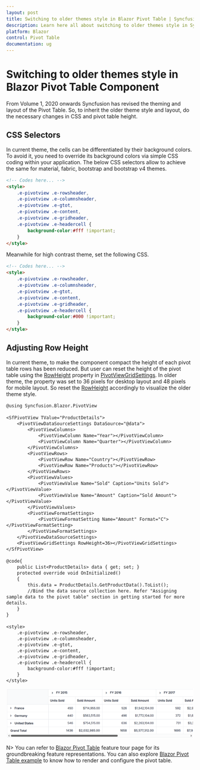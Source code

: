```yaml
---
layout: post
title: Switching to older themes style in Blazor Pivot Table | Syncfusion
description: Learn here all about switching to older themes style in Syncfusion Blazor Pivot Table component and more.
platform: Blazor
control: Pivot Table
documentation: ug
---
```


<!-- markdownlint-disable MD012 -->
<!-- markdownlint-disable MD009 -->

# Switching to older themes style in Blazor Pivot Table Component

From Volume 1, 2020 onwards Syncfusion has revised the theming and layout of the Pivot Table. So, to inherit the older theme style and layout, do the necessary changes in CSS and pivot table height.

## CSS Selectors

In current theme, the cells can be differentiated by their background colors. To avoid it, you need to override its background colors via simple CSS coding within your application. The below CSS selectors allow to achieve the same for material, fabric, bootstrap and bootstrap v4 themes.

```html      
<!-- Codes here... -->
<style>
    .e-pivotview .e-rowsheader, 
    .e-pivotview .e-columnsheader,
    .e-pivotview .e-gtot,
    .e-pivotview .e-content,
    .e-pivotview .e-gridheader,
    .e-pivotview .e-headercell {
        background-color:#fff !important;
    }
</style>

```

Meanwhile for high contrast theme, set the following CSS.

```html      
<!-- Codes here... -->
<style>
    .e-pivotview .e-rowsheader, 
    .e-pivotview .e-columnsheader,
    .e-pivotview .e-gtot,
    .e-pivotview .e-content,
    .e-pivotview .e-gridheader,
    .e-pivotview .e-headercell {
        background-color:#000 !important;
    }
</style>

```

## Adjusting Row Height

In current theme, to make the component compact the height of each pivot table rows has been reduced. But user can reset the height of the pivot table using the [RowHeight](https://help.syncfusion.com/cr/blazor/Syncfusion.Blazor.PivotView.PivotViewGridSettings.html#Syncfusion_Blazor_PivotView_PivotViewGridSettings_RowHeight) property in [PivotViewGridSettings](https://help.syncfusion.com/cr/blazor/Syncfusion.Blazor.PivotView.PivotViewGridSettings.html). In older theme, the property was set to 36 pixels for desktop layout and 48 pixels for mobile layout. So reset the [RowHeight](https://help.syncfusion.com/cr/blazor/Syncfusion.Blazor.PivotView.PivotViewGridSettings.html#Syncfusion_Blazor_PivotView_PivotViewGridSettings_RowHeight) accordingly to visualize the older theme style.

```cshtml
@using Syncfusion.Blazor.PivotView

<SfPivotView TValue="ProductDetails">
    <PivotViewDataSourceSettings DataSource="@data">
        <PivotViewColumns>
            <PivotViewColumn Name="Year"></PivotViewColumn>
            <PivotViewColumn Name="Quarter"></PivotViewColumn>
        </PivotViewColumns>
        <PivotViewRows>
            <PivotViewRow Name="Country"></PivotViewRow>
            <PivotViewRow Name="Products"></PivotViewRow>
        </PivotViewRows>
        <PivotViewValues>
            <PivotViewValue Name="Sold" Caption="Units Sold"></PivotViewValue>
            <PivotViewValue Name="Amount" Caption="Sold Amount"></PivotViewValue>
        </PivotViewValues>
        <PivotViewFormatSettings>
            <PivotViewFormatSetting Name="Amount" Format="C"></PivotViewFormatSetting>
        </PivotViewFormatSettings>
    </PivotViewDataSourceSettings>
    <PivotViewGridSettings RowHeight=36></PivotViewGridSettings>
</SfPivotView>

@code{
    public List<ProductDetails> data { get; set; }
    protected override void OnInitialized()
    {
        this.data = ProductDetails.GetProductData().ToList();
        //Bind the data source collection here. Refer "Assigning sample data to the pivot table" section in getting started for more details.
    }
}

<style>
    .e-pivotview .e-rowsheader, 
    .e-pivotview .e-columnsheader,
    .e-pivotview .e-gtot,
    .e-pivotview .e-content,
    .e-pivotview .e-gridheader,
    .e-pivotview .e-headercell {
        background-color:#fff !important;
    }
</style>

```

![Switching Older Themes to Blazor PivotTable](images/blazor-pivottable-with-old-theme.png)

N> You can refer to [Blazor Pivot Table](https://www.syncfusion.com/blazor-components/blazor-pivot-table) feature tour page for its groundbreaking feature representations. You can also explore [Blazor Pivot Table example](https://blazor.syncfusion.com/demos/pivot-table/default-functionalities?theme=bootstrap5) to know how to render and configure the pivot table.